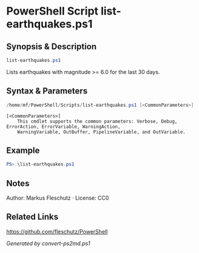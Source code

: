 # PowerShell Script list-earthquakes.ps1

## Synopsis & Description
```powershell
list-earthquakes.ps1
```

Lists earthquakes with magnitude >= 6.0 for the last 30 days.

## Syntax & Parameters
```powershell
/home/mf/PowerShell/Scripts/list-earthquakes.ps1 [<CommonParameters>]
```

```
[<CommonParameters>]
    This cmdlet supports the common parameters: Verbose, Debug, ErrorAction, ErrorVariable, WarningAction, 
    WarningVariable, OutBuffer, PipelineVariable, and OutVariable.
```

## Example
```powershell
PS>.\list-earthquakes.ps1
```


## Notes
Author: Markus Fleschutz · License: CC0

## Related Links
https://github.com/fleschutz/PowerShell

*Generated by convert-ps2md.ps1*
